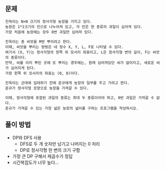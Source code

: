 ## 문제
```
진욱이는 N×N 크기의 정사각형 농장을 가지고 있다. 
농장은 1*1크기의 칸으로 나누어져 있고, 각 칸은 한 종류의 과일이 심어져 있다. 
가장 처음에 농장에는 모두 0번 과일만 심어져 있다. 

진욱이는 총 씨앗을 M번 뿌리려고 한다. 
이때, 씨앗을 뿌리는 방벙은 네 정수 X, Y, L, F로 나타낼 수 있다. 
여기서 (X, Y)는 정사각형의 왼쪽 위 모서리 좌표이고, L은 정사각형 변의 길이, F는 씨앗의 종류이다. 
만약, 씨를 이미 뿌린 곳에 또 뿌리는 경우에는, 원래 심어져있던 씨가 없어지고, 새로운 씨가 심어지게 된다. 
가장 왼쪽 위 모서리의 좌표는 (0, 0)이다.

진욱이는 군대에 입대하기 전에 준규에게 농장의 일부를 주고 가려고 한다. 
준규가 정사각형 모양으로 농장을 가져갈 수 있다. 

이때, 정사각형에 포함된 과일의 종류는 최대 두 종류이어야 하고, 0번 과일은 가져갈 수 없다.
준규가 가져갈 수 있는 가장 넓은 농장의 넓이를 구하는 프로그램을 작성하시오.
```

## 풀이 방법
- DP와 DFS 사용
  - DFS로 두 개 숫자만 남기고 나머지는 0 처리
  - DP로 정사각형 한 변의 크기 구함
- 가장 큰 DP 구해서 제곱수가 정답
- 시간복잡도가 너무 높다... 
